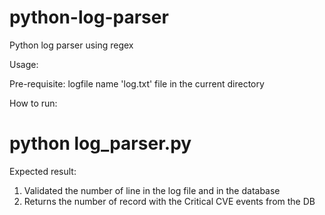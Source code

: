 # python-log-parser
Python log parser using regex

Usage: 

Pre-requisite: logfile name 'log.txt' file in the current directory

How to run:
# python log_parser.py

Expected result:
1. Validated the number of line in the log file and in the database
2. Returns the number of record with the Critical CVE events from the DB

